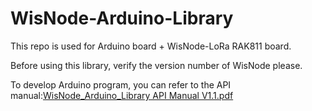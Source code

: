 # WisNode-Arduino-Library
This repo is used for Arduino board + WisNode-LoRa RAK811 board.

Before using this library, verify the version number of WisNode please.

To develop Arduino program, you can refer to the API manual:[WisNode_Arduino_Library API Manual V1.1.pdf](https://github.com/RAKWireless/WisNode-Arduino-Library/blob/master/Documents%20and%20tools/WisNode_Arduino_Library%20API%20Manual%20V1.1.pdf)
